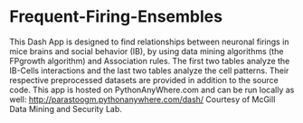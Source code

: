 # Frequent-Firing-Ensembles
This Dash App is designed to find relationships between neuronal firings in mice brains and social behavior (IB), by using data mining algorithms (the FPgrowth algorithm) and Association rules. The first two tables analyze the IB-Cells interactions and the last two tables analyze the cell patterns. Their respective preprocessed datasets are provided in addition to the source code. This app is hosted on PythonAnyWhere.com and can be run locally as well: http://parastoogm.pythonanywhere.com/dash/
Courtesy of McGill Data Mining and Security Lab.
